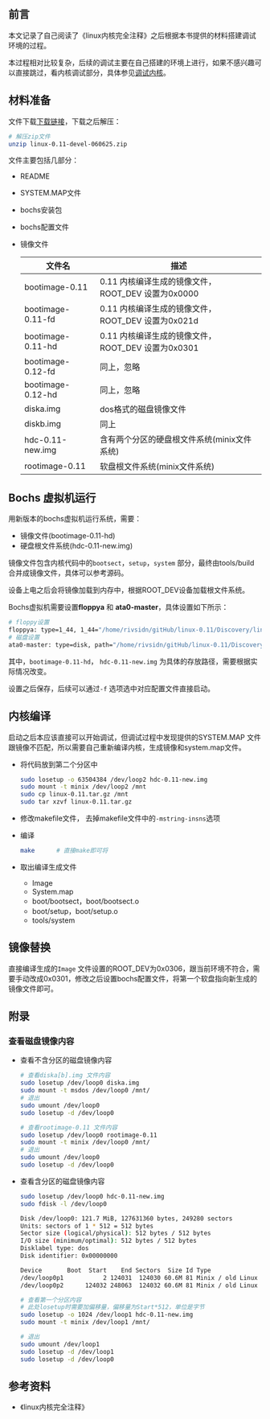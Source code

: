## 前言

本文记录了自己阅读了《linux内核完全注释》之后根据本书提供的材料搭建调试环境的过程。

本过程相对比较复杂，后续的调试主要在自己搭建的环境上进行，如果不感兴趣可以直接跳过，看内核调试部分，具体参见[调试内核](./调试内核.md)。



## 材料准备

文件下载[下载链接](http://www.oldlinux.org/Linux.old/bochs/linux-0.11-devel-060625.zip)，下载之后解压：

```bash
# 解压zip文件
unzip linux-0.11-devel-060625.zip
```



文件主要包括几部分：

* README

* SYSTEM.MAP文件

* bochs安装包

* bochs配置文件

* 镜像文件

  | 文件名            | 描述                                               |
  | ----------------- | -------------------------------------------------- |
  | bootimage-0.11    | 0.11 内核编译生成的镜像文件，ROOT_DEV 设置为0x0000 |
  | bootimage-0.11-fd | 0.11 内核编译生成的镜像文件，ROOT_DEV 设置为0x021d |
  | bootimage-0.11-hd | 0.11 内核编译生成的镜像文件，ROOT_DEV 设置为0x0301 |
  | bootimage-0.12-fd | 同上，忽略                                         |
  | bootimage-0.12-hd | 同上，忽略                                         |
  | diska.img         | dos格式的磁盘镜像文件                              |
  | diskb.img         | 同上                                               |
  | hdc-0.11-new.img  | 含有两个分区的硬盘根文件系统(minix文件系统)        |
  | rootimage-0.11    | 软盘根文件系统(minix文件系统)                      |

  

## Bochs 虚拟机运行

用新版本的bochs虚拟机运行系统，需要：

* 镜像文件(bootimage-0.11-hd)
* 硬盘根文件系统(hdc-0.11-new.img)

镜像文件包含内核代码中的`bootsect`，`setup`，`system` 部分，最终由tools/build 合并成镜像文件，具体可以参考源码。

设备上电之后会将镜像加载到内存中，根据ROOT_DEV设备加载根文件系统。



Bochs虚拟机需要设置**floppya** 和 **ata0-master**，具体设置如下所示：

```bash
# floppy设置
floppya: type=1_44, 1_44="/home/rivsidn/gitHub/linux-0.11/Discovery/linux-0.11-devel-060625/bootimage-0.11-hd", status=inserted, write_protected=1
# 磁盘设置
ata0-master: type=disk, path="/home/rivsidn/gitHub/linux-0.11/Discovery/linux-0.11-devel-060625/hdc-0.11-new.img", mode=flat, cylinders=410, heads=16, spt=38, model="Generic 1234", biosdetect=auto, translation=auto
```

其中，`bootimage-0.11-hd`， `hdc-0.11-new.img` 为具体的存放路径，需要根据实际情况改变。

设置之后保存，后续可以通过`-f` 选项选中对应配置文件直接启动。



## 内核编译

启动之后本应该直接可以开始调试，但调试过程中发现提供的SYSTEM.MAP 文件跟镜像不匹配，所以需要自己重新编译内核，生成镜像和system.map文件。

* 将代码放到第二个分区中

  ```bash
  sudo losetup -o 63504384 /dev/loop2 hdc-0.11-new.img
  sudo mount -t minix /dev/loop2 /mnt
  sudo cp linux-0.11.tar.gz /mnt
  sudo tar xzvf linux-0.11.tar.gz
  ```

* 修改makefile文件， 去掉makefile文件中的`-mstring-insns`选项

* 编译

  ```bash
  make 		# 直接make即可将
  ```

* 取出编译生成文件

  * Image
  * System.map
  * boot/bootsect，boot/bootsect.o
  * boot/setup，boot/setup.o
  * tools/system



## 镜像替换

直接编译生成的`Image` 文件设置的ROOT_DEV为0x0306，跟当前环境不符合，需要手动改成0x0301，修改之后设置bochs配置文件，将第一个软盘指向新生成的镜像文件即可。



## 附录

### 查看磁盘镜像内容

* 查看不含分区的磁盘镜像内容

  ```bash
  # 查看diska[b].img 文件内容
  sudo losetup /dev/loop0 diska.img
  sudo mount -t msdos /dev/loop0 /mnt/
  # 退出
  sudo umount /dev/loop0
  sudo losetup -d /dev/loop0
  
  # 查看rootimage-0.11 文件内容
  sudo losetup /dev/loop0 rootimage-0.11
  sudo mount -t minix /dev/loop0 /mnt/
  # 退出
  sudo umount /dev/loop0
  sudo losetup -d /dev/loop0
  ```

* 查看含分区的磁盘镜像内容

  ```bash
  sudo losetup /dev/loop0 hdc-0.11-new.img
  sudo fdisk -l /dev/loop0
  
  Disk /dev/loop0: 121.7 MiB, 127631360 bytes, 249280 sectors
  Units: sectors of 1 * 512 = 512 bytes
  Sector size (logical/physical): 512 bytes / 512 bytes
  I/O size (minimum/optimal): 512 bytes / 512 bytes
  Disklabel type: dos
  Disk identifier: 0x00000000
  
  Device       Boot  Start    End Sectors  Size Id Type
  /dev/loop0p1           2 124031  124030 60.6M 81 Minix / old Linux
  /dev/loop0p2      124032 248063  124032 60.6M 81 Minix / old Linux
  
  # 查看第一个分区内容
  # 此处losetup时需要加偏移量，偏移量为Start*512，单位是字节
  sudo losetup -o 1024 /dev/loop1 hdc-0.11-new.img
  sudo mount -t minix /dev/loop1 /mnt/
  
  # 退出
  sudo umount /dev/loop1
  sudo losetup -d /dev/loop1
  sudo losetup -d /dev/loop0
  ```

  

## 参考资料

* 《linux内核完全注释》

